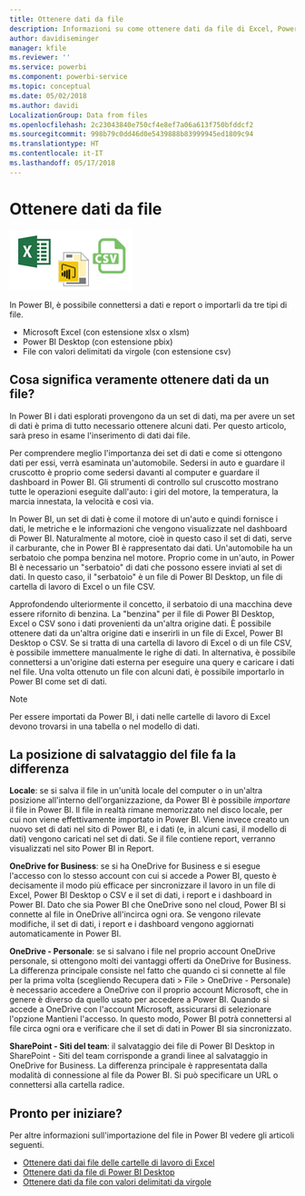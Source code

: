 ```yaml
---
title: Ottenere dati da file
description: Informazioni su come ottenere dati da file di Excel, Power BI Desktop e CSV in Power BI
author: davidiseminger
manager: kfile
ms.reviewer: ''
ms.service: powerbi
ms.component: powerbi-service
ms.topic: conceptual
ms.date: 05/02/2018
ms.author: davidi
LocalizationGroup: Data from files
ms.openlocfilehash: 2c23043840e750cf4e8ef7a06a613f750bfddcf2
ms.sourcegitcommit: 998b79c0dd46d0e5439888b83999945ed1809c94
ms.translationtype: HT
ms.contentlocale: it-IT
ms.lasthandoff: 05/17/2018
---
```

# <a name="get-data-from-files"></a>Ottenere dati da file
![](media/service-get-data-from-files/file_icons.png)

In Power BI, è possibile connettersi a dati e report o importarli da tre tipi di file.

* Microsoft Excel (con estensione xlsx o xlsm)
* Power BI Desktop (con estensione pbix)
* File con valori delimitati da virgole (con estensione csv)

## <a name="what-does-get-data-from-a-file-really-mean"></a>Cosa significa veramente ottenere dati da un file?
In Power BI i dati esplorati provengono da un set di dati, ma per avere un set di dati è prima di tutto necessario ottenere alcuni dati. Per questo articolo, sarà preso in esame l'inserimento di dati dai file.

Per comprendere meglio l'importanza dei set di dati e come si ottengono dati per essi, verrà esaminata un'automobile. Sedersi in auto e guardare il cruscotto è proprio come sedersi davanti al computer e guardare il dashboard in Power BI. Gli strumenti di controllo sul cruscotto mostrano tutte le operazioni eseguite dall'auto: i giri del motore, la temperatura, la marcia innestata, la velocità e così via.

In Power BI, un set di dati è come il motore di un'auto e quindi fornisce i dati, le metriche e le informazioni che vengono visualizzate nel dashboard di Power BI. Naturalmente al motore, cioè in questo caso il set di dati, serve il carburante, che in Power BI è rappresentato dai dati. Un'automobile ha un serbatoio che pompa benzina nel motore. Proprio come in un'auto, in Power BI è necessario un "serbatoio" di dati che possono essere inviati al set di dati. In questo caso, il "serbatoio" è un file di Power BI Desktop, un file di cartella di lavoro di Excel o un file CSV.

Approfondendo ulteriormente il concetto, il serbatoio di una macchina deve essere rifornito di benzina. La "benzina" per il file di Power BI Desktop, Excel o CSV sono i dati provenienti da un'altra origine dati. È possibile ottenere dati da un'altra origine dati e inserirli in un file di Excel, Power BI Desktop o CSV. Se si tratta di una cartella di lavoro di Excel o di un file CSV, è possibile immettere manualmente le righe di dati. In alternativa, è possibile connettersi a un'origine dati esterna per eseguire una query e caricare i dati nel file. Una volta ottenuto un file con alcuni dati, è possibile importarlo in Power BI come set di dati.

> [!NOTE]
> Per essere importati da Power BI, i dati nelle cartelle di lavoro di Excel devono trovarsi in una tabella o nel modello di dati.
> 
> 

## <a name="where-your-file-is-saved-makes-a-difference"></a>La posizione di salvataggio del file fa la differenza
**Locale**: se si salva il file in un'unità locale del computer o in un'altra posizione all'interno dell'organizzazione, da Power BI è possibile *importare* il file in Power BI. Il file in realtà rimane memorizzato nel disco locale, per cui non viene effettivamente importato in Power BI. Viene invece creato un nuovo set di dati nel sito di Power BI, e i dati (e, in alcuni casi, il modello di dati) vengono caricati nel set di dati. Se il file contiene report, verranno visualizzati nel sito Power BI in Report.

**OneDrive for Business**: se si ha OneDrive for Business e si esegue l'accesso con lo stesso account con cui si accede a Power BI, questo è decisamente il modo più efficace per sincronizzare il lavoro in un file di Excel, Power BI Desktop o CSV e il set di dati, i report e i dashboard in Power BI. Dato che sia Power BI che OneDrive sono nel cloud, Power BI si connette al file in OneDrive all'incirca ogni ora. Se vengono rilevate modifiche, il set di dati, i report e i dashboard vengono aggiornati automaticamente in Power BI.

**OneDrive - Personale**: se si salvano i file nel proprio account OneDrive personale, si ottengono molti dei vantaggi offerti da OneDrive for Business. La differenza principale consiste nel fatto che quando ci si connette al file per la prima volta (scegliendo Recupera dati > File > OneDrive - Personale) è necessario accedere a OneDrive con il proprio account Microsoft, che in genere è diverso da quello usato per accedere a Power BI. Quando si accede a OneDrive con l'account Microsoft, assicurarsi di selezionare l'opzione Mantieni l'accesso. In questo modo, Power BI potrà connettersi al file circa ogni ora e verificare che il set di dati in Power BI sia sincronizzato.

**SharePoint - Siti del team**: il salvataggio dei file di Power BI Desktop in SharePoint - Siti del team corrisponde a grandi linee al salvataggio in OneDrive for Business. La differenza principale è rappresentata dalla modalità di connessione al file da Power BI. Si può specificare un URL o connettersi alla cartella radice.

## <a name="ready-to-get-started"></a>Pronto per iniziare?
Per altre informazioni sull'importazione del file in Power BI vedere gli articoli seguenti.

* [Ottenere dati dai file delle cartelle di lavoro di Excel](service-excel-workbook-files.md)
* [Ottenere dati da file di Power BI Desktop](service-desktop-files.md)
* [Ottenere dati da file con valori delimitati da virgole](service-comma-separated-value-files.md)


